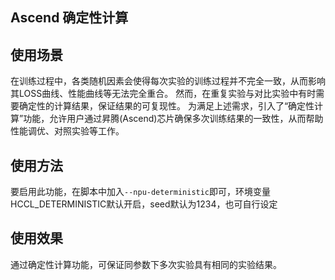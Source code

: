 ## Ascend 确定性计算

## 使用场景

在训练过程中，各类随机因素会使得每次实验的训练过程并不完全一致，从而影响其LOSS曲线、性能曲线等无法完全重合。
然而，在重复实验与对比实验中有时需要确定性的计算结果，保证结果的可复现性。
为满足上述需求，引入了“确定性计算”功能，允许用户通过昇腾(Ascend)芯片确保多次训练结果的一致性，从而帮助性能调优、对照实验等工作。

## 使用方法

要启用此功能，在脚本中加入`--npu-deterministic`即可，环境变量HCCL_DETERMINISTIC默认开启，seed默认为1234，也可自行设定

## 使用效果

通过确定性计算功能，可保证同参数下多次实验具有相同的实验结果。
